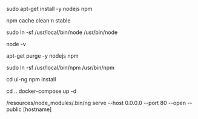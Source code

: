 sudo apt-get install -y nodejs npm

npm cache clean
n stable

sudo ln -sf /usr/local/bin/node /usr/bin/node

node -v

apt-get purge -y nodejs npm

sudo ln -sf /usr/local/bin/npm /usr/bin/npm

cd ui-ng
npm install

cd ..
docker-compose up -d

/resources/node_modules/.bin/ng serve --host 0.0.0.0  --port 80 --open --public [hostname]
